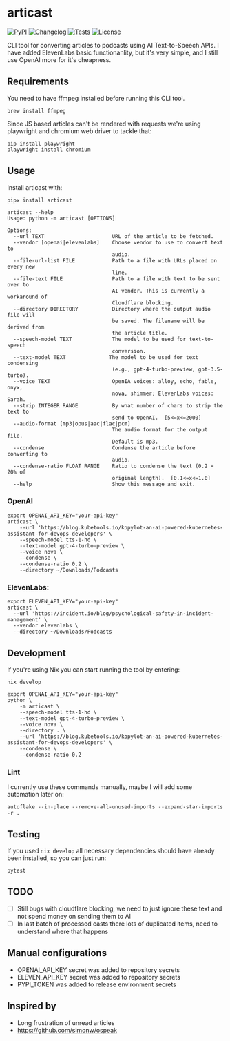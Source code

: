 # articast

[![PyPI](https://img.shields.io/pypi/v/articast.svg)](https://pypi.org/project/articast/)
[![Changelog](https://img.shields.io/github/release/ivankovnatsky/articast.svg)](https://github.com/ivankovnatsky/articast/releases)
[![Tests](https://github.com/ivankovnatsky/articast/workflows/Test/badge.svg)](https://github.com/ivankovnatsky/articast/actions?query=workflow%3ATest)
[![License](https://img.shields.io/github/license/ivankovnatsky/articast)](https://github.com/ivankovnatsky/articast/blob/main/LICENSE.md)

CLI tool for converting articles to podcasts using AI Text-to-Speech APIs. I
have added ElevenLabs basic functionanlity, but it's very simple, and I still
use OpenAI more for it's cheapness.

## Requirements

You need to have ffmpeg installed before running this CLI tool.

```console
brew install ffmpeg
```

Since JS based articles can't be rendered with requests we're using playwright
and chromium web driver to tackle that:

```console
pip install playwright
playwright install chromium
```

## Usage

Install articast with:

```console
pipx install articast
```

```console
articast --help
Usage: python -m articast [OPTIONS]

Options:
  --url TEXT                      URL of the article to be fetched.
  --vendor [openai|elevenlabs]    Choose vendor to use to convert text to
                                  audio.
  --file-url-list FILE            Path to a file with URLs placed on every new
                                  line.
  --file-text FILE                Path to a file with text to be sent over to
                                  AI vendor. This is currently a workaround of
                                  Cloudflare blocking.
  --directory DIRECTORY           Directory where the output audio file will
                                  be saved. The filename will be derived from
                                  the article title.
  --speech-model TEXT             The model to be used for text-to-speech
                                  conversion.
  --text-model TEXT              The model to be used for text condensing
                                  (e.g., gpt-4-turbo-preview, gpt-3.5-turbo).
  --voice TEXT                    OpenIA voices: alloy, echo, fable, onyx,
                                  nova, shimmer; ElevenLabs voices: Sarah.
  --strip INTEGER RANGE           By what number of chars to strip the text to
                                  send to OpenAI.  [5<=x<=2000]
  --audio-format [mp3|opus|aac|flac|pcm]
                                  The audio format for the output file.
                                  Default is mp3.
  --condense                      Condense the article before converting to
                                  audio.
  --condense-ratio FLOAT RANGE    Ratio to condense the text (0.2 = 20% of
                                  original length).  [0.1<=x<=1.0]
  --help                          Show this message and exit.
```

### OpenAI

```console
export OPENAI_API_KEY="your-api-key"
articast \
    --url 'https://blog.kubetools.io/kopylot-an-ai-powered-kubernetes-assistant-for-devops-developers' \
    --speech-model tts-1-hd \
    --text-model gpt-4-turbo-preview \
    --voice nova \
    --condense \
    --condense-ratio 0.2 \
    --directory ~/Downloads/Podcasts
```

### ElevenLabs:

```console
export ELEVEN_API_KEY="your-api-key"
articast \
  --url 'https://incident.io/blog/psychological-safety-in-incident-management' \
  --vendor elevenlabs \
  --directory ~/Downloads/Podcasts
```

## Development

If you're using Nix you can start running the tool by entering:

```console
nix develop
```

```console
export OPENAI_API_KEY="your-api-key"
python \
    -m articast \
    --speech-model tts-1-hd \
    --text-model gpt-4-turbo-preview \
    --voice nova \
    --directory . \
    --url 'https://blog.kubetools.io/kopylot-an-ai-powered-kubernetes-assistant-for-devops-developers' \
    --condense \
    --condense-ratio 0.2
```

### Lint

I currently use these commands manually, maybe I will add some automation later on:

```console
autoflake --in-place --remove-all-unused-imports --expand-star-imports -r .
```

## Testing

If you used `nix develop` all necessary dependencies should have already 
been installed, so you can just run:

```console
pytest
```

## TODO

- [ ] Still bugs with cloudflare blocking, we need to just ignore these text and not spend money on sending them to AI
- [ ] In last batch of processed casts there lots of duplicated items, need to understand where that happens

## Manual configurations

- OPENAI_API_KEY secret was added to repository secrets
- ELEVEN_API_KEY secret was added to repository secrets
- PYPI_TOKEN was added to release environment secrets

## Inspired by

* Long frustration of unread articles
* https://github.com/simonw/ospeak
